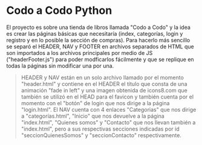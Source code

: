 # Codo a Codo Python
El proyecto es sobre una tienda de libros llamada "Codo a Codo" y la idea es crear las páginas básicas que necesitaría (index, categorías, login y registro y en lo posible la sección de compras).
Para hacerlo más sencillo se separó el HEADER, NAV y FOOTER en archivos separados de HTML que son importados a los archivos principales por medio de JS ("headerFooter.js") para poder modficarlos fácilmente y que se replique en todas la páginas sin modificar una por una.
>HEADER y NAV están en un solo archivo llamado por el momento "header.html" y contiene en el HEADER el título que consta de una animación "fade in left" y una imagen obtenida de icons8.com que también se utilizó en el HEAD para el favicon y también cuenta por el momento con el "botón" de login que nos dirige a la página "login.html". El NAV cuenta con 4 enlaces "Categorias" que nos dirige a "categorías.html", "Inicio" que nos devuelve a la página "index.html", "Quienes somos" y "Contacto" que nos llevan también a "index.html", pero a sus respectivas secciones indicadas por id "seccionQuienesSomos" y "seccionContacto" respectivamente.
